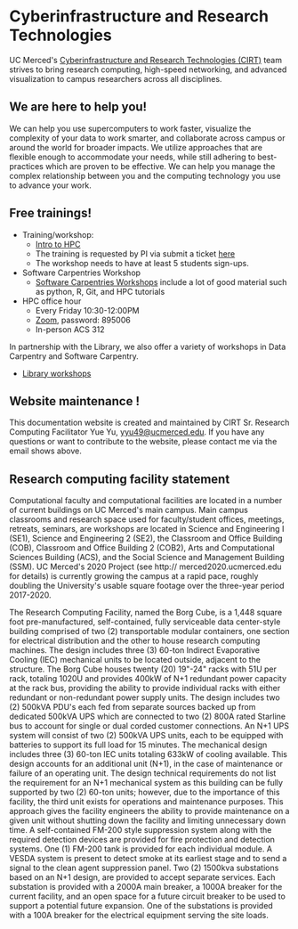 # Cyberinfrastructure and Research Technologies <!-- {docsify-ignore-all} -->


UC Merced's [Cyberinfrastructure
and Research Technologies (CIRT)](https://it.ucmerced.edu/CIRT) team strives to bring research
computing, high-speed networking, and advanced visualization to campus
researchers across all disciplines.

## We are here to help you!

We can help you use supercomputers to work faster, visualize the complexity of your data to work smarter, and collaborate across campus or around the world for broader impacts. We utilize approaches that are flexible enough to accommodate your needs, while still adhering to best-practices which are proven to be effective. We can help you manage the complex relationship between you and the computing technology you use to advance your work.


## Free trainings!
- Training/workshop:
    - [Intro to HPC](hpc_training.md)
    - The training is requested by PI via submit a ticket [here](https://ucmerced.service-now.com/servicehub?id=public_kb_article&sys_id=3c3ee9ff1b67a0543a003112cd4bcb13&form_id=06da3f8edbfc08103c4d56f3ce9619f4)
    - The workshop needs to have at least 5 students sign-ups. 
- Software Carpentries Workshop
    - [Software Carpentries Workshops](software_carpentry.md) include a lot of good material such as python, R, Git, and HPC tutorials
- HPC office hour
    - Every Friday 10:30-12:00PM
    - [Zoom](https://ucmerced.zoom.us/j/89487493900), password: 895006
    - In-person ACS 312    

In partnership with the Library, we also offer a variety of workshops in Data Carpentry and Software Carpentry. 
- [Library workshops](https://libcal.ucmerced.edu/calendar/data_management?cid=10107&t=d&d=0000-00-00&cal=10107&inc=0)

## Website maintenance !
This documentation website is created and maintained by CIRT Sr. Research Computing Facilitator Yue Yu, yyu49@ucmerced.edu. If you have any questions or want to contribute to the website, please contact me via the email shows above. 

## Research computing facility statement
Computational faculty and computational facilities are located in a number of current buildings on UC Merced's main campus.  Main campus classrooms and research space used for faculty/student offices, meetings, retreats, seminars, are workshops are located in Science and Engineering I (SE1), Science and Engineering 2 (SE2), the Classroom and Office Building (COB), Classroom and Office Building 2 (COB2), Arts and Computational Sciences Building (ACS), and the Social Science and Management Building (SSM). UC Merced's 2020 Project (see http:// merced2020.ucmerced.edu for details) is currently growing the campus at a rapid pace, roughly doubling the University's usable square footage over the three-year period 2017-2020.
 
The Research Computing Facility, named the Borg Cube, is a 1,448 square foot pre-manufactured, self-contained, fully serviceable data center-style building comprised of two (2) transportable modular containers, one section for electrical distribution and the other to house research computing machines. The design includes three (3) 60-ton Indirect Evaporative Cooling (IEC) mechanical units to be located outside, adjacent to the structure. The Borg Cube houses twenty (20) 19"-24" racks with 51U per rack, totaling 1020U and provides 400kW of N+1 redundant power capacity at the rack bus, providing the ability to provide individual racks with either redundant or non-redundant power supply units. The design includes two (2) 500kVA PDU's each fed from separate sources backed up from dedicated 500kVA UPS which are connected to two (2) 800A rated Starline bus to account for single or dual corded customer connections. An N+1 UPS system will consist of two (2) 500kVA UPS units, each to be equipped with batteries to support its full load for 15 minutes. The mechanical design includes three (3) 60-ton IEC units totaling 633kW of cooling available. This design accounts for an additional unit (N+1), in the case of maintenance or failure of an operating unit. The design technical requirements do not list the requirement for an N+1 mechanical system as this building can be fully supported by two (2) 60-ton units; however, due to the importance of this facility, the third unit exists for operations and maintenance purposes. This approach gives the facility engineers the ability to provide maintenance on a given unit without shutting down the facility and limiting unnecessary down time. A self-contained FM-200 style suppression system along with the required detection devices are provided for fire protection and detection systems. One (1) FM-200 tank is provided for each individual module. A VESDA system is present to detect smoke at its earliest stage and to send a signal to the clean agent suppression panel. Two (2) 1500kva substations based on an N+1 design, are provided to accept separate services. Each substation is provided with a 2000A main breaker, a 1000A breaker for the current facility, and an open space for a future circuit breaker to be used to support a potential future expansion. One of the substations is provided with a 100A breaker for the electrical equipment serving the site loads.